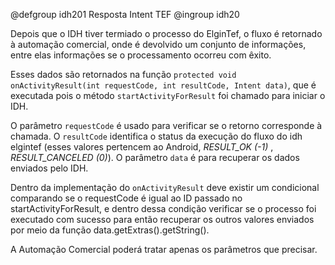 @defgroup idh201 Resposta Intent TEF
@ingroup idh20

Depois que o IDH tiver termiado o processo do ElginTef, o fluxo é retornado à automação comercial, onde é devolvido um conjunto de informações, entre elas informações se o processamento ocorreu com êxito.

Esses dados são retornados na função `protected void onActivityResult(int requestCode, int resultCode, Intent data)`, que é executada pois o método `startActivityForResult` foi chamado para iniciar o IDH.

O parâmetro `requestCode` é usado para verificar se o retorno corresponde à chamada. O `resultCode` identifica o status da execução do fluxo do idh elgintef (esses valores pertencem ao Android, *RESULT_OK (-1)* , *RESULT_CANCELED (0)*). O parâmetro `data` é para recuperar os dados enviados pelo IDH.

Dentro da implementação do `onActivityResult` deve existir um condicional comparando se o requestCode é igual ao ID passado no startActivityForResult, e dentro dessa condição verificar se o processo foi executado com sucesso para então recuperar os outros valores enviados por meio da função data.getExtras().getString().

A Automação Comercial poderá tratar apenas os parâmetros que precisar.